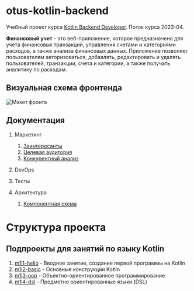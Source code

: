 # otus-kotlin-backend

Учебный проект курса
[Kotlin Backend Developer](https://otus.ru/lessons/kotlin/?int_source=courses_catalog&int_term=programming).
Поток курса 2023-04.

**Финансовый учет** - это веб-приложение, которое предназначено для учета финансовых транзакций, управления счетами и
категориями расходов, а также анализа финансовых данных. Приложение позволяет пользователям авторизоваться, добавлять,
редактировать и удалять пользователей, транзакции, счета и категории, а также получать аналитику по расходам.

## Визуальная схема фронтенда
![Макет фронта](imgs/front-maket.png)

## Документация

1. Маркетинг
    1. [Заинтересанты](./docs/02-stakeholders.md)
    2. [Целевая аудитория](./docs/01-target-audience.md)
    3. [Конкурентный анализ](./docs/03-concurrency.md)

2. DevOps

[//]: # (    1. [Схема инфраструктуры]&#40;./docs/02-devops/01-infrastruture.md&#41;)

[//]: # (    2. [Схема мониторинга]&#40;./docs/02-devops/02-monitoring.md&#41;)

3. Тесты

4. Архитектура

    1. [Компонентная схема](imgs/financy-app-architect.png)
    
[//]: # (    2. [Интеграционная схема]&#40;./docs/04-architecture/02-integration.md&#41;)

[//]: # (    3. [Описание API]&#40;./docs/04-architecture/03-api.md&#41;)

# Структура проекта

## Подпроекты для занятий по языку Kotlin

1. [m1l1-hello](m1l1-hello) - Вводное занятие, создание первой программы на Kotlin
2. [m1l2-basic](m1l2-basic) - Основные конструкции Kotlin
3. [m1l3-oop](m1l3-oop) - Объектно-ориентированное программирование
4. [m1l4-dsl](m1l4-dsl) - Предметно ориентированные языки (DSL)
